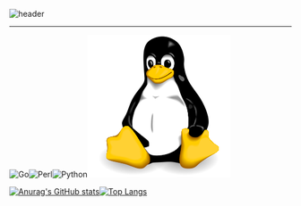 ![header](https://capsule-render.vercel.app/api?type=waving&color=gradient&height=200&section=header&text=Hi,%20I%20am%20Hungnt&fontSize=45)

---
![Go](https://img.shields.io/badge/go-%2300ADD8.svg?style=for-the-badge&logo=go&logoColor=white)![Perl](https://img.shields.io/badge/perl-%2339457E.svg?style=for-the-badge&logo=perl&logoColor=white)![Python](https://img.shields.io/badge/python-3670A0?style=for-the-badge&logo=python&logoColor=ffdd54)![Linux](https://raw.githubusercontent.com/devicons/devicon/master/icons/linux/linux-original.svg)

[![Anurag's GitHub stats](https://github-readme-stats.vercel.app/api?username=hungnt612&show_icons=true&count_private=true&theme=cobalt)](https://github.com/anuraghazra/github-readme-stats)[![Top Langs](https://github-readme-stats.vercel.app/api/top-langs/?username=hungnt612&show_icons=true&count_private=true&theme=cobalt&layout=compact)](https://github.com/anuraghazra/github-readme-stats)




<!--
**hungnt612/hungnt612** is a ✨ _special_ ✨ repository because its `README.md` (this file) appears on your GitHub profile.

Here are some ideas to get you started:

- 🔭 I’m currently working on ...
- 🌱 I’m currently learning ...
- 👯 I’m looking to collaborate on ...
- 🤔 I’m looking for help with ...
- 💬 Ask me about ...
- 📫 How to reach me: ...
- 😄 Pronouns: ...
- ⚡ Fun fact: ...
-->
